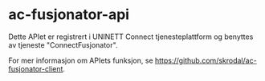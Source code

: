 # ac-fusjonator-api

Dette APIet er registrert i UNINETT Connect tjenesteplattform og benyttes av tjeneste "ConnectFusjonator".

For mer informasjon om APIets funksjon, se https://github.com/skrodal/ac-fusjonator-client. 
